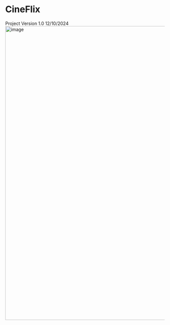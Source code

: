 # CineFlix
Project Version 1.0 12/10/2024
<img width="926" alt="image" src="https://github.com/user-attachments/assets/52a7323a-163b-4b85-8af0-d11b48996ec5">
